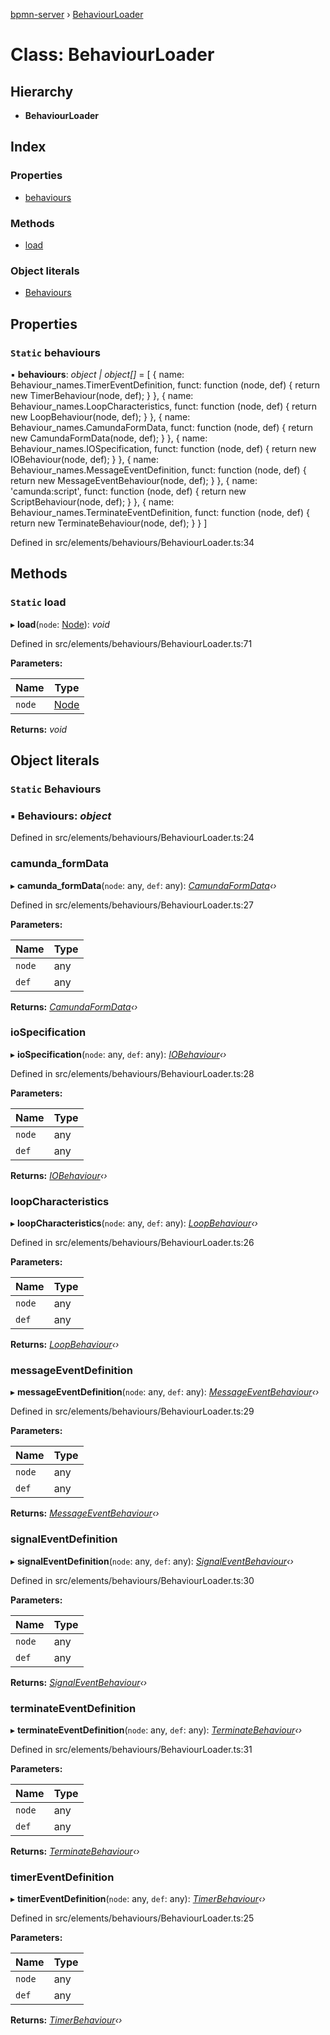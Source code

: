 [bpmn-server](../README.md) › [BehaviourLoader](behaviourloader.md)

# Class: BehaviourLoader

## Hierarchy

* **BehaviourLoader**

## Index

### Properties

* [behaviours](behaviourloader.md#static-behaviours)

### Methods

* [load](behaviourloader.md#static-load)

### Object literals

* [Behaviours](behaviourloader.md#static-behaviours)

## Properties

### `Static` behaviours

▪ **behaviours**: *object | object[]* = [
        {
            name: Behaviour_names.TimerEventDefinition, funct: function (node, def) {
                return new TimerBehaviour(node, def);
            }
        },
        {
            name: Behaviour_names.LoopCharacteristics, funct: function (node, def) {
                return new LoopBehaviour(node, def);
            }
        },
        {
            name: Behaviour_names.CamundaFormData, funct: function (node, def) {
                return new CamundaFormData(node, def);
            }
        },
        {
            name: Behaviour_names.IOSpecification, funct: function (node, def) {
                return new IOBehaviour(node, def);
            }
        },
        {
            name: Behaviour_names.MessageEventDefinition, funct: function (node, def) {
                return new MessageEventBehaviour(node, def);
            }
        },
        {
            name: 'camunda:script', funct: function (node, def) {
                return new ScriptBehaviour(node, def);
            }
        },
        {
            name: Behaviour_names.TerminateEventDefinition, funct: function (node, def) {
                return new TerminateBehaviour(node, def);
            }
        }
    ]

Defined in src/elements/behaviours/BehaviourLoader.ts:34

## Methods

### `Static` load

▸ **load**(`node`: [Node](node.md)): *void*

Defined in src/elements/behaviours/BehaviourLoader.ts:71

**Parameters:**

Name | Type |
------ | ------ |
`node` | [Node](node.md) |

**Returns:** *void*

## Object literals

### `Static` Behaviours

### ▪ **Behaviours**: *object*

Defined in src/elements/behaviours/BehaviourLoader.ts:24

###  camunda_formData

▸ **camunda_formData**(`node`: any, `def`: any): *[CamundaFormData](camundaformdata.md)‹›*

Defined in src/elements/behaviours/BehaviourLoader.ts:27

**Parameters:**

Name | Type |
------ | ------ |
`node` | any |
`def` | any |

**Returns:** *[CamundaFormData](camundaformdata.md)‹›*

###  ioSpecification

▸ **ioSpecification**(`node`: any, `def`: any): *[IOBehaviour](iobehaviour.md)‹›*

Defined in src/elements/behaviours/BehaviourLoader.ts:28

**Parameters:**

Name | Type |
------ | ------ |
`node` | any |
`def` | any |

**Returns:** *[IOBehaviour](iobehaviour.md)‹›*

###  loopCharacteristics

▸ **loopCharacteristics**(`node`: any, `def`: any): *[LoopBehaviour](loopbehaviour.md)‹›*

Defined in src/elements/behaviours/BehaviourLoader.ts:26

**Parameters:**

Name | Type |
------ | ------ |
`node` | any |
`def` | any |

**Returns:** *[LoopBehaviour](loopbehaviour.md)‹›*

###  messageEventDefinition

▸ **messageEventDefinition**(`node`: any, `def`: any): *[MessageEventBehaviour](messageeventbehaviour.md)‹›*

Defined in src/elements/behaviours/BehaviourLoader.ts:29

**Parameters:**

Name | Type |
------ | ------ |
`node` | any |
`def` | any |

**Returns:** *[MessageEventBehaviour](messageeventbehaviour.md)‹›*

###  signalEventDefinition

▸ **signalEventDefinition**(`node`: any, `def`: any): *[SignalEventBehaviour](signaleventbehaviour.md)‹›*

Defined in src/elements/behaviours/BehaviourLoader.ts:30

**Parameters:**

Name | Type |
------ | ------ |
`node` | any |
`def` | any |

**Returns:** *[SignalEventBehaviour](signaleventbehaviour.md)‹›*

###  terminateEventDefinition

▸ **terminateEventDefinition**(`node`: any, `def`: any): *[TerminateBehaviour](terminatebehaviour.md)‹›*

Defined in src/elements/behaviours/BehaviourLoader.ts:31

**Parameters:**

Name | Type |
------ | ------ |
`node` | any |
`def` | any |

**Returns:** *[TerminateBehaviour](terminatebehaviour.md)‹›*

###  timerEventDefinition

▸ **timerEventDefinition**(`node`: any, `def`: any): *[TimerBehaviour](timerbehaviour.md)‹›*

Defined in src/elements/behaviours/BehaviourLoader.ts:25

**Parameters:**

Name | Type |
------ | ------ |
`node` | any |
`def` | any |

**Returns:** *[TimerBehaviour](timerbehaviour.md)‹›*
